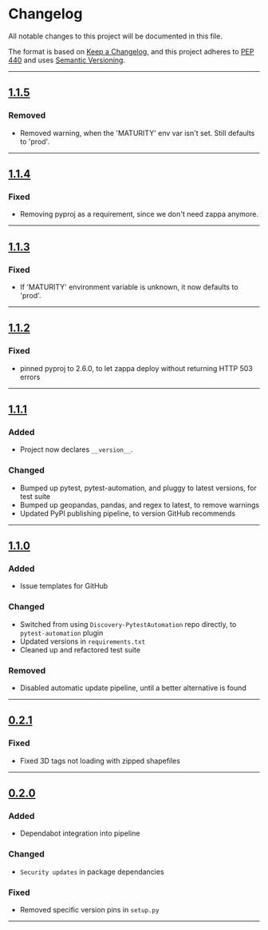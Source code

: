 # Changelog

All notable changes to this project will be documented in this file.

The format is based on [Keep a Changelog](https://keepachangelog.com/en/1.0.0/),
and this project adheres to [PEP 440](https://www.python.org/dev/peps/pep-0440/) 
and uses [Semantic Versioning](https://semver.org/spec/v2.0.0.html).

------

## [1.1.5](https://github.com/asfadmin/Discovery-WKTUtils/compare/v1.1.4...v1.1.5)

### Removed
- Removed warning, when the 'MATURITY' env var isn't set. Still defaults to 'prod'.

------

## [1.1.4](https://github.com/asfadmin/Discovery-WKTUtils/compare/v1.1.3...v1.1.4)

### Fixed
- Removing pyproj as a requirement, since we don't need zappa anymore.

------

## [1.1.3](https://github.com/asfadmin/Discovery-WKTUtils/compare/v1.1.2...v1.1.3)

### Fixed
- If 'MATURITY' environment variable is unknown, it now defaults to 'prod'.

------

## [1.1.2](https://github.com/asfadmin/Discovery-WKTUtils/compare/v1.1.1...v1.1.2)

### Fixed
- pinned pyproj to 2.6.0, to let zappa deploy without returning HTTP 503 errors

------

## [1.1.1](https://github.com/asfadmin/Discovery-WKTUtils/compare/v1.1.0...v1.1.1)

### Added
- Project now declares `__version__`.

### Changed
- Bumped up pytest, pytest-automation, and pluggy to latest versions, for test suite
- Bumped up geopandas, pandas, and regex to latest, to remove warnings
- Updated PyPI publishing pipeline, to version GitHub recommends

------

## [1.1.0](https://github.com/asfadmin/Discovery-WKTUtils/compare/v0.2.1...v1.1.0)

### Added
- Issue templates for GitHub

### Changed
- Switched from using `Discovery-PytestAutomation` repo directly, to `pytest-automation` plugin
- Updated versions in `requirements.txt`
- Cleaned up and refactored test suite

### Removed
- Disabled automatic update pipeline, until a better alternative is found

------

## [0.2.1](https://github.com/asfadmin/Discovery-WKTUtils/compare/v0.2.0...v0.2.1)

### Fixed
- Fixed 3D tags not loading with zipped shapefiles

------

## [0.2.0](https://github.com/asfadmin/Discovery-WKTUtils/compare/v0.1.1...v0.2.0)

### Added
- Dependabot integration into pipeline

### Changed
- `Security updates` in package dependancies

### Fixed
- Removed specific version pins in `setup.py`

------

<!--
TEMPLATE:
## [0.2.0](https://github.com/asfadmin/Discovery-WKTUtils/compare/v0.1.1...v0.2.0)

### Added
- For things that are `created` in this release. (New features!!)

### Changed
- For functionality that's `changed`. (ie. Added default arguments, or breaking changes).

### Fixed
- `Bug fixes` go here.
-->
